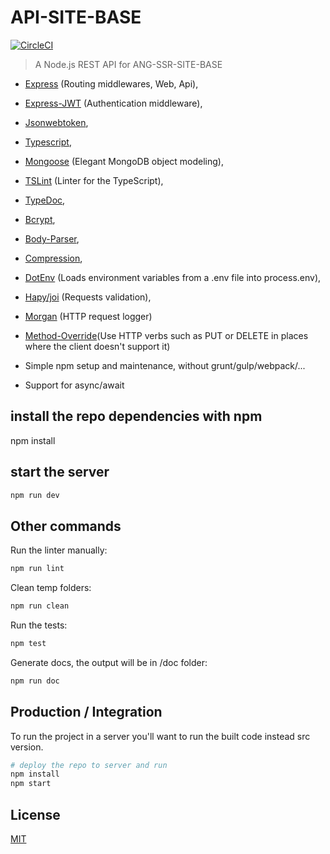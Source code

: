# API-SITE-BASE

[![CircleCI](https://circleci.com/gh/ekarpovs/api-site-base.svg?style=shield)](https://circleci.com/gh/ekarpovs/api-site-base)

> A Node.js REST API for ANG-SSR-SITE-BASE

* [Express](http://expressjs.com/) (Routing middlewares, Web, Api),
* [Express-JWT](https://www.npmjs.com/package/express-jwt) (Authentication middleware),
* [Jsonwebtoken](https://www.npmjs.com/package/jsonwebtoken),
* [Typescript](http://www.typescriptlang.org/),
* [Mongoose](http://mongoosejs.com/) (Elegant MongoDB object modeling),
* [TSLint](https://palantir.github.io/tslint/) (Linter for the TypeScript),
* [TypeDoc](https://github.com/TypeStrong/typedoc),
* [Bcrypt](https://auth0.com/blog/hashing-in-action-understanding-bcrypt/),
* [Body-Parser](https://www.npmjs.com/package/body-parser),
* [Compression](https://www.npmjs.com/package/compression),
* [DotEnv](https://www.npmjs.com/package/dotenv) (Loads environment variables from a .env file into process.env),
* [Hapy/joi](https://hapibook.jjude.com/book/joi) (Requests validation),
* [Morgan](https://www.npmjs.com/package/morgan) (HTTP request logger)
* [Method-Override](https://www.npmjs.com/package/method-override)(Use HTTP verbs such as PUT or DELETE in places where the client doesn't support it)

* Simple npm setup and maintenance, without grunt/gulp/webpack/...

* Support for async/await

## install the repo dependencies with npm

npm install

## start the server

```bash
npm run dev
```

## Other commands

Run the linter manually:

```bash
npm run lint
```

Clean temp folders:

```bash
npm run clean
```

Run the tests:

```bash
npm test
```

Generate docs, the output will be in /doc folder:

```bash
npm run doc
```

## Production / Integration

To run the project in a server you'll want to run the built code instead src version.

```bash
# deploy the repo to server and run
npm install
npm start
```

## License

 [MIT](/LICENSE)
